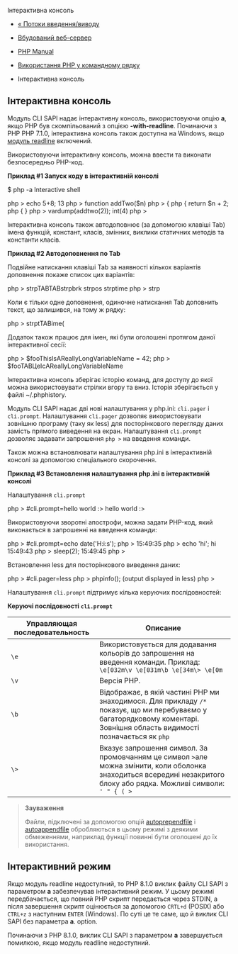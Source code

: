 Інтерактивна консоль

-   [« Потоки введення/виводу](features.commandline.io-streams.html)
    
-   [Вбудований веб-сервер](features.commandline.webserver.html)
    
-   [PHP Manual](index.html)
    
-   [Використання PHP у командному рядку](features.commandline.html)
    
-   Інтерактивна консоль
    

## Інтерактивна консоль

Модуль CLI SAPI надає інтерактивну консоль, використовуючи опцію **а**, якщо PHP був скомпільований з опцією **\-with-readline**. Починаючи з PHP PHP 7.1.0, інтерактивна консоль також доступна на Windows, якщо [модуль readline](book.readline.html) включений.

Використовуючи інтерактивну консоль, можна ввести та виконати безпосередньо PHP-код.

**Приклад #1 Запуск коду в інтерактивній консолі**

$ php -a Interactive shell

php > echo 5+8; 13 php > function addTwo($n) php > { php { return $n + 2; php { } php > vardump(addtwo(2)); int(4) php >

Інтерактивна консоль також автодоповнює (за допомогою клавіші Tab) імена функцій, констант, класів, змінних, виклики статичних методів та константи класів.

**Приклад #2 Автодоповнення по Tab**

Подвійне натискання клавіші Tab за наявності кількох варіантів доповнення покаже список цих варіантів:

php > strpTABTABstrpbrk strpos strptime php > strp

Коли є тільки одне доповнення, одиночне натискання Tab доповнить текст, що залишився, на тому ж рядку:

php > strptTABime(

Додаток також працює для імен, які були оголошені протягом даної інтерактивної сесії:

php > $fooThisIsAReallyLongVariableName = 42; php > $fooTABЦеІсAReallyLongVariableName

Інтерактивна консоль зберігає історію команд, для доступу до якої можна використовувати стрілки вгору та вниз. Історія зберігається у файлі ~/.phphistory.

Модуль CLI SAPI надає дві нові налаштування у php.ini: `cli.pager` і `cli.prompt`. Налаштування `cli.pager` дозволяє використовувати зовнішню програму (таку як less) для посторінкового перегляду даних замість прямого виведення на екран. Налаштування `cli.prompt` дозволяє задавати запрошення `php >` на введення команди.

Також можна встановлювати налаштування php.ini в інтерактивній консолі за допомогою спеціального скорочення.

**Приклад #3 Встановлення налаштування php.ini в інтерактивній консолі**

Налаштування `cli.prompt`

php > #cli.prompt=hello world :> hello world :>

Використовуючи зворотні апострофи, можна задати PHP-код, який виконається в запрошенні на введення команди:

php > #cli.prompt=echo date('H:i:s'); php > 15:49:35 php > echo 'hi'; hi 15:49:43 php > sleep(2); 15:49:45 php >

Встановлення less для посторінкового виведення даних:

php > #cli.pager=less php > phpinfo(); (output displayed in less) php >

Налаштування `cli.prompt` підтримує кілька керуючих послідовностей:

**Керуючі послідовності `cli.prompt`**

| Управляющая последовательность | Описание |
| --- | --- |
| `\e` | Використовується для додавання кольорів до запрошення на введення команди. Приклад: `\e[032m\v \e[031m\b \e[34m\> \e[0m` |
| `\v` | Версія PHP. |
| `\b` | Відображає, в якій частині PHP ми знаходимося. Для прикладу `/*` показує, що ми перебуваємо у багаторядковому коментарі. Зовнішня область видимості позначається як `php` |
| `\>` | Вказує запрошення символ. За промовчанням це символ `>`але можна змінити, коли оболонка знаходиться всередині незакритого блоку або рядка. Можливі символи: `' " { ( >` |

> **Зауваження**
> 
> Файли, підключені за допомогою опцій [autoprependfile](ini.core.html#ini.auto-prepend-file) і [autoappendfile](ini.core.html#ini.auto-append-file) обробляються в цьому режимі з деякими обмеженнями, наприклад функції повинні бути оголошені до їх використання.

## Інтерактивний режим

Якщо модуль readline недоступний, то PHP 8.1.0 виклик файлу CLI SAPI з параметром **а** забезпечував інтерактивний режим. У цьому режимі передбачається, що повний PHP скрипт передається через STDIN, а після завершення скрипт оцінюється за допомогою `CRTL+d` (POSIX) або `CTRL+z` з наступним `ENTER` (Windows). По суті це те саме, що й виклик CLI SAPI без параметра **а**. option.

Починаючи з PHP 8.1.0, виклик CLI SAPI з параметром **а** завершується помилкою, якщо модуль readline недоступний.